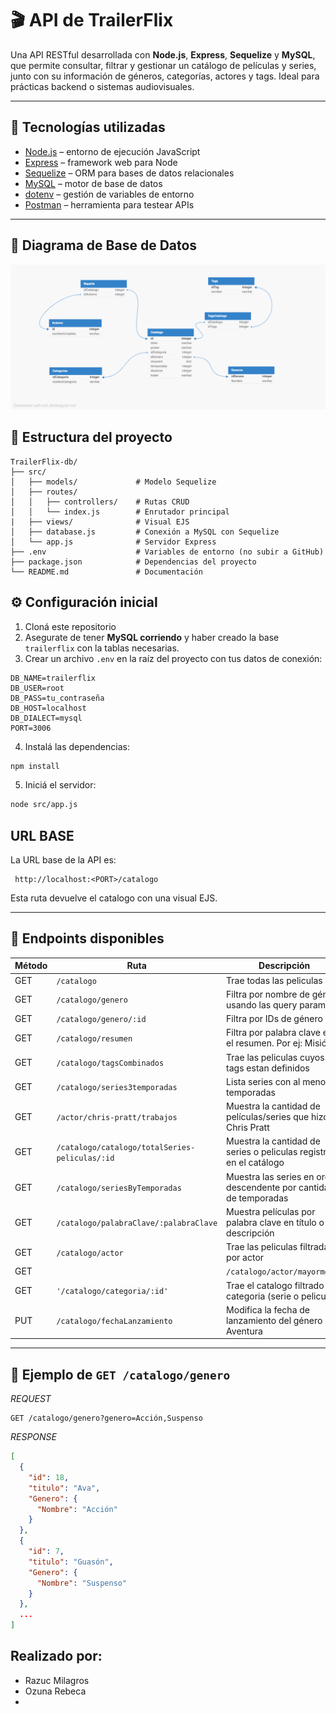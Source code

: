 # 🎬 API de TrailerFlix

Una API RESTful desarrollada con **Node.js**, **Express**, **Sequelize** y **MySQL**, que permite consultar, filtrar y gestionar un catálogo de películas y series, junto con su información de géneros, categorías, actores y tags. Ideal para prácticas backend o sistemas audiovisuales.

---

## 🚀 Tecnologías utilizadas

- [Node.js](https://nodejs.org/) – entorno de ejecución JavaScript
- [Express](https://expressjs.com/) – framework web para Node
- [Sequelize](https://sequelize.org/) – ORM para bases de datos relacionales
- [MySQL](https://www.mysql.com/) – motor de base de datos
- [dotenv](https://www.npmjs.com/package/dotenv) – gestión de variables de entorno
- [Postman](https://www.postman.com/) – herramienta para testear APIs

---

## 🚀 Diagrama de Base de Datos
![Diagrama del sistema](imagenes/DiagramaBBDD.png)




## 📁 Estructura del proyecto


```
TrailerFlix-db/
├── src/
│   ├── models/             # Modelo Sequelize 
│   ├── routes/
│   │   ├── controllers/    # Rutas CRUD 
│   │   └── index.js        # Enrutador principal
|   ├── views/              # Visual EJS
│   ├── database.js         # Conexión a MySQL con Sequelize
│   └── app.js              # Servidor Express
├── .env                    # Variables de entorno (no subir a GitHub)
├── package.json            # Dependencias del proyecto
└── README.md               # Documentación
```

## ⚙️ Configuración inicial

1. Cloná este repositorio  
2. Asegurate de tener **MySQL corriendo** y haber creado la base `trailerflix` con la tablas necesarias.
3. Crear un archivo `.env` en la raíz del proyecto con tus datos de conexión:

```env
DB_NAME=trailerflix
DB_USER=root
DB_PASS=tu_contraseña
DB_HOST=localhost
DB_DIALECT=mysql
PORT=3006
```

4. Instalá las dependencias:

```bash
npm install
```

5. Iniciá el servidor:

```bash
node src/app.js
```

## URL BASE
La URL base de la API es:
```
 http://localhost:<PORT>/catalogo
 ```

Esta ruta devuelve el catalogo con una visual EJS.

---

## 📖 Endpoints disponibles

| Método | Ruta                | Descripción                     |
|--------|-------------------  |---------------------------------|
| GET    | `/catalogo`         | Trae todas las peliculas        |
| GET    | `/catalogo/genero`  | Filtra por nombre de género usando las query params         |
| GET   | `/catalogo/genero/:id`| Filtra por IDs de género              |
| GET    | `/catalogo/resumen`       | Filtra por palabra clave en el resumen. Por ej: Misión   |
| GET | `/catalogo/tagsCombinados`       | Trae las peliculas cuyos tags estan definidos  |
| GET    | `/catalogo/series3temporadas`       | Lista series con al menos 3 temporadas    |
| GET | `/actor/chris-pratt/trabajos`       | Muestra la cantidad de películas/series que hizo Chris Pratt  |
| GET | `/catalogo/catalogo/totalSeries-peliculas/:id`       | Muestra la cantidad de series o peliculas registrada en el catálogo  |
| GET | `/catalogo/seriesByTemporadas`       | Muestra las series en orden descendente por cantidad de temporadas  |
| GET | `/catalogo/palabraClave/:palabraClave`      | Muestra películas por palabra clave en título o descripción  |
|GET | `/catalogo/actor` | Trae las peliculas filtradas por actor|
|GET|| `/catalogo/actor/mayormenor` |Trae el conteo de las peliculas con mayor y menor cantidad de actores|
|GET|`'/catalogo/categoria/:id'`| Trae el catalogo filtrado por categoria (serie o pelicula)|
| PUT | `/catalogo/fechaLanzamiento`       | Modifica la fecha de lanzamiento del género Aventura|


---

## 🧪 Ejemplo de `GET /catalogo/genero`

*REQUEST*
```
GET /catalogo/genero?genero=Acción,Suspenso
```

*RESPONSE*
```json
[
  {
    "id": 18,
    "titulo": "Ava",
    "Genero": {
      "Nombre": "Acción"
    }
  },
  {
    "id": 7,
    "titulo": "Guasón",
    "Genero": {
      "Nombre": "Suspenso"
    }
  },
  ...
]

```


##  Realizado por:

- Razuc Milagros
- Ozuna Rebeca
- 